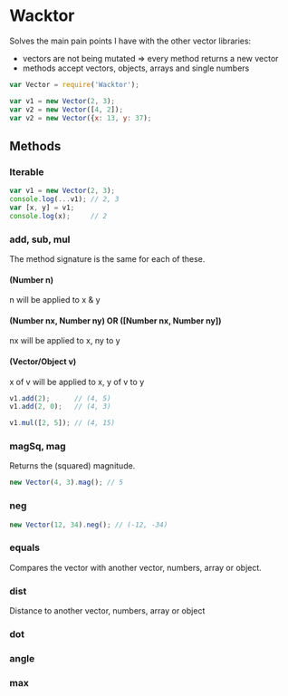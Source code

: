 # Wacktor

Solves the main pain points I have with the other vector libraries:

- vectors are not being mutated => every method returns a new vector
- methods accept vectors, objects, arrays and single numbers

```javascript
var Vector = require('Wacktor');

var v1 = new Vector(2, 3);
var v2 = new Vector([4, 2]);
var v2 = new Vector({x: 13, y: 37);
```


## Methods

### Iterable

```javascript
var v1 = new Vector(2, 3);
console.log(...v1); // 2, 3
var [x, y] = v1;
console.log(x);     // 2
```

### add, sub, mul

The method signature is the same for each of these.

#### (Number n)
n will be applied to x & y

#### (Number nx, Number ny) OR ([Number nx, Number ny])
nx will be applied to x, ny to y

#### (Vector/Object v)
x of v will be applied to x, y of v to y


```javascript
v1.add(2);      // (4, 5)
v1.add(2, 0);   // (4, 3)

v1.mul([2, 5]); // (4, 15)
```

### magSq, mag
Returns the (squared) magnitude.

```javascript
new Vector(4, 3).mag(); // 5
```

### neg
```javascript
new Vector(12, 34).neg(); // (-12, -34)
```

### equals
Compares the vector with another vector, numbers, array or object.

### dist
Distance to another vector, numbers, array or object

### dot

### angle

### max
